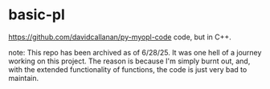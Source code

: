 # basic-pl
https://github.com/davidcallanan/py-myopl-code code, but in C++.

note:
This repo has been archived as of 6/28/25. It was one hell of a journey working on this project. The reason is because I'm simply burnt out, and, with the extended functionality of functions, the code is just very bad to maintain.
